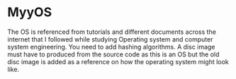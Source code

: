 # MyyOS
The OS is referenced from tutorials and different documents across the internet that I followed while studying Operating system and computer system engineering.
You need to add hashing algorithms.
A disc image must have to produced from the source code as this is an OS but the old disc image is added as a reference on how the operating system might look like.

